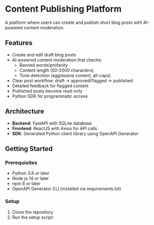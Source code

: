 # Content Publishing Platform

A platform where users can create and publish short blog posts with AI-powered content moderation.

## Features

- Create and edit draft blog posts
- AI-powered content moderation that checks:
  - Banned words/profanity
  - Content length (50-2000 characters)
  - Tone detection (aggressive content, all-caps)
- Clear post workflow: draft → approved/flagged → published
- Detailed feedback for flagged content
- Published posts become read-only
- Python SDK for programmatic access

## Architecture

- **Backend**: FastAPI with SQLite database
- **Frontend**: ReactJS with Axios for API calls
- **SDK**: Generated Python client library using OpenAPI Generator

## Getting Started

### Prerequisites

- Python 3.8 or later
- Node.js 14 or later
- npm 6 or later
- OpenAPI Generator CLI (installed via requirements.txt)

### Setup

1. Clone the repository
2. Run the setup script:
   